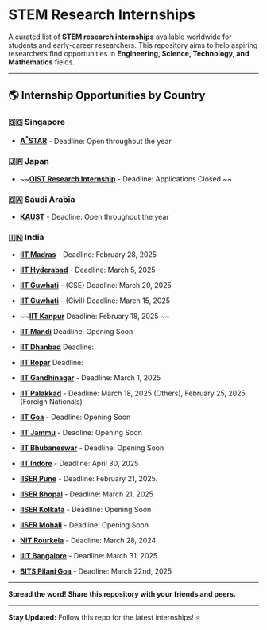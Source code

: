 # STEM Research Internships

A curated list of **STEM research internships** available worldwide for students and early-career researchers. This repository aims to help aspiring researchers find opportunities in **Engineering, Science, Technology, and Mathematics** fields.


---

## 🌎 Internship Opportunities by Country  

<!-- ### 🇺🇸 **United States**  
- **[Google Research Internship]()** 
- **[NASA Internships]()** 
- **[MIT Summer Research Program (MSRP)]()**  -->

<!-- ### 🇨🇳 **China**  
- **[FuSEP Summer Research 2025](https://fusep.ustc.edu.cn/fusep/)** 

### 🇩🇪 **Germany**  
- **[Max Planck Internship]()** 
- **[DAAD RISE]()** 

### 🇫🇷 **France**  
- **[CERN Summer Internship]()** 
- **[INRIA Research Internship]()** 

### 🇬🇧 **United Kingdom**  
- **[Turing Internship Network]()** 
- **[Imperial College UROP]()**  -->

<!-- ### 🇰🇷 **South Korea**  
- **[XXXXX]()**  -->

### 🇸🇬 **Singapore**  
- **[A<sup>*</sup>STAR](https://www.a-star.edu.sg/)** - Deadline: Open throughout the year

<!-- ### 🇹🇼 **Taiwan**  
- **[XXXXX]()**  -->

### 🇯🇵 **Japan**  
- ~~**[OIST Research Internship](https://admissions.oist.jp/research-internship)** - Deadline: Applications Closed ~~

### 🇸🇦 **Saudi Arabia**  
- **[KAUST](https://admissions.kaust.edu.sa/study/internships)** - Deadline: Open throughout the year

### 🇮🇳 **India**
- **[IIT Madras](https://ssp.iitm.ac.in/summer-fellowship-registration)** - Deadline: February 28, 2025
- **[IIT Hyderabad](https://iith.ac.in/research/SURE/)** - Deadline: March 5, 2025
- **[IIT Guwhati](https://www.iitg.ac.in/cse/summerinternship/)** - (CSE) Deadline:  March 20, 2025
- **[IIT Guwhati](https://www.iitg.ac.in/civil/home_news_details.php?slno=OTFqenZ6OWxVMUd3NHpvcGZvTDVRZz09&notice=Summer-Training/Internship-2025)** - (Civil) Deadline:  March 15, 2025
- ~~**[IIT Kanpur](https://surge.iitk.ac.in/app/main.php)** Deadline: February 18, 2025 ~~
- **[IIT Mandi](https://www.iitmandi.ac.in/internships)** Deadline: Opening Soon
- **[IIT Dhanbad](https://people.iitism.ac.in/~research/SRIP.php)** Deadline: 
- **[IIT Ropar](https://www.iitrpr.ac.in/studentportal/summerinternship-2025)** Deadline: 
- **[IIT Gandhinagar](https://srip.iitgn.ac.in/info/guidelines/)**  - Deadline: March 1, 2025
- **[IIT Palakkad](https://sun.iitpkd.ac.in/)** - Deadline: March 18, 2025 (Others), February 25, 2025 (Foreign Nationals)
- **[IIT Goa](https://iitgoa.ac.in/summer-internships-2024-at-iit-goa/)** - Deadline: Opening Soon
- **[IIT Jammu](https://www.iitjammu.ac.in/post/rise-up)** - Deadline: Opening Soon
- **[IIT Bhubaneswar](https://webapps.iitbbs.ac.in/internship-application/)** - Deadline: Opening Soon
- **[IIT Indore](https://www.iiti.ac.in/page/summer-internship-2025-for-ug-students)** - Deadline: April 30, 2025


- **[IISER Pune](http://www3.iiserpune.ac.in/~sspc/)** - Deadline: February 21, 2025.
- **[IISER Bhopal](https://www.iiserb.ac.in/assets/all_upload/doaa/IISER_Bhopal_Summer_Internship.pdf)** - Deadline: March 21, 2025
- **[IISER Kolkata](https://www.iiserkol.ac.in/~summer.research/)** - Deadline: Opening Soon
- **[IISER Mohali](https://www.iisermohali.ac.in/admission-news/summer-research-program-2024)** - Deadline: Opening Soon

- **[NIT Rourkela](https://eapplication.nitrkl.ac.in/internship/)** - Deadline: March 28, 2024

- **[IIIT Bangalore](https://www.iiitb.ac.in/summer-internship)** - Deadline: March 31, 2025

- **[BITS Pilani Goa](https://www.bits-pilani.ac.in/news/bits-pilani-goa-summer-research-program-2025-bgsrp-2025/)** - Deadline: March 22nd, 2025

---

**Spread the word! Share this repository with your friends and peers.**   

---

**Stay Updated:** Follow this repo for the latest internships! ⭐  

